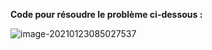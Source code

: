 **Code pour résoudre le problème ci-dessous :**

![image-20210123085027537](C:\Users\lance\AppData\Roaming\Typora\typora-user-images\image-20210123085027537.png)